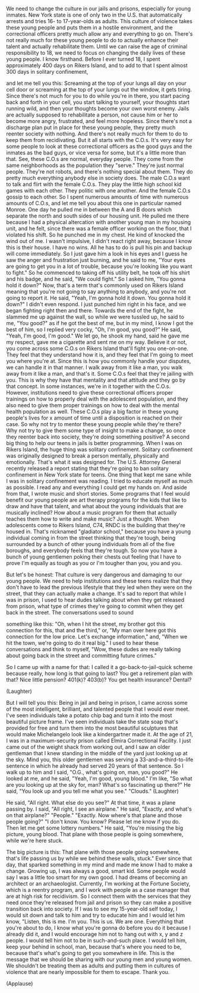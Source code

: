 
We need to change the culture
in our jails and prisons,
especially for young inmates.
New York state is one
of only two in the U.S.
that automatically arrests and tries
16- to 17-year-olds as adults.
This culture of violence
takes these young people
and puts them in a hostile environment,
and the correctional officers pretty much
allow any and everything to go on.
There&#39;s not really much
for these young people to do
to actually enhance their talent
and actually rehabilitate them.
Until we can raise the age
of criminal responsibility to 18,
we need to focus on changing
the daily lives of these young people.
I know firsthand.
Before I ever turned 18,
I spent approximately
400 days on Rikers Island,
and to add to that
I spent almost 300 days
in solitary confinement,

and let me tell you this:
Screaming at the top of your lungs
all day on your cell door
or screaming at the top
of your lungs out the window,
it gets tiring.
Since there&#39;s not much for you to do
while you&#39;re in there,
you start pacing
back and forth in your cell,
you start talking to yourself,
your thoughts start running wild,
and then your thoughts
become your own worst enemy.
Jails are actually supposed
to rehabilitate a person,
not cause him or her
to become more angry,
frustrated, and feel more hopeless.
Since there&#39;s not a discharge plan
put in place for these young people,
they pretty much 
reenter society with nothing.
And there&#39;s not really much for them to do
to keep them from recidivating.
But it all starts with the C.O.s.
It&#39;s very easy for some people
to look at these correctional officers
as the good guys
and the inmates as the bad guys,
or vice versa for some,
but it&#39;s a little more than that.
See, these C.O.s are normal,
everyday people.
They come from the same neighborhoods
as the population they &quot;serve.&quot;
They&#39;re just normal people.
They&#39;re not robots, and there&#39;s 
nothing special about them.
They do pretty much everything
anybody else in society does.
The male C.O.s want to talk
and flirt with the female C.O.s.
They play the little high school
kid games with each other.
They politic with one another.
And the female C.O.s gossip to each other.
So I spent numerous amounts of time
with numerous amounts of C.O.s,
and let me tell you about
this one in particular named Monroe.
One day he pulled me
in between the A and B doors
which separate the north
and south sides of our housing unit.
He pulled me there because I had
a physical altercation
with another young man in my housing unit,
and he felt, since there was
a female officer working on the floor,
that I violated his shift.
So he punched me in my chest.
He kind of knocked the wind out of me.
I wasn&#39;t impulsive,
I didn&#39;t react right away,
because I know this is their house.
I have no wins.
All he has to do is pull his pin
and backup will come immediately.
So I just gave him a look in his eyes
and I guess he saw the anger
and frustration just burning,
and he said to me,
&quot;Your eyes are going to get you
in a lot of trouble,
because you&#39;re looking
like you want to fight.&quot;
So he commenced
to taking off his utility belt,
he took off his shirt and his badge,
and he said, &quot;We could fight.&quot;
So I asked him, &quot;You gonna hold it down?&quot;
Now, that&#39;s a term that&#39;s
commonly used on Rikers Island
meaning that you&#39;re not
going to say anything to anybody,
and you&#39;re not going to report it.
He said, &quot;Yeah, I&#39;m gonna hold it down.
You gonna hold it down?&quot;
I didn&#39;t even respond.
I just punched him right in his face,
and we began fighting
right then and there.
Towards the end of the fight,
he slammed me up against the wall,
so while we were tussled up,
he said to me, &quot;You good?&quot;
as if he got the best of me,
but in my mind, I know
I got the best of him,
so I replied very cocky,
&quot;Oh, I&#39;m good, you good?&quot;
He said, &quot;Yeah, I&#39;m good, 
I&#39;m good.&quot;
We let go, he shook my hand,
said he gave me my respect,
gave me a cigarette and sent me on my way.
Believe it or not, you come across
some C.O.s on Rikers Island
that&#39;ll fight you one-on-one.
They feel that they understand how it is,
and they feel that I&#39;m going
to meet you where you&#39;re at.
Since this is how you commonly
handle your disputes,
we can handle it in that manner.
I walk away from it like a man,
you walk away from it like a man,
and that&#39;s it.
Some C.O.s feel that
they&#39;re jailing with you.
This is why they have that mentality
and that attitude
and they go by that concept.
In some instances, we&#39;re in it
together with the C.O.s.
However, institutions need to give
these correctional officers
proper trainings on how to properly deal
with the adolescent population,
and they also need
to give them proper trainings
on how to deal with 
the mental health population as well.
These C.O.s play a big factor
in these young people&#39;s lives
for x amount of time until a disposition
is reached on their case.
So why not try to mentor
these young people while they&#39;re there?
Why not try to give them some type
of insight to make a change,
so once they reenter back into society,
they&#39;re doing something positive?
A second big thing to help our teens
in jails is better programming.
When I was on Rikers Island,
the huge thing was solitary confinement.
Solitary confinement
was originally designed
to break a person mentally,
physically and emotionally.
That&#39;s what it was designed for.
The U.S. Attorney General
recently released a report
stating that they&#39;re going
to ban solitary confinement
in New York state for teens.
One thing that kept me sane while I
was in solitary confinement was reading.
I tried to educate myself
as much as possible.
I read any and everything
I could get my hands on.
And aside from that,
I wrote music and short stories.
Some programs that I feel
would benefit our young people
are art therapy programs
for the kids that like to draw
and have that talent,
and what about the young individuals
that are musically inclined?
How about a music program for them
that actually teaches them
how to write and make music?
Just a thought.
When adolescents come to Rikers Island,
C74, RNDC is the building
that they&#39;re housed in.
That&#39;s nicknamed &quot;gladiator school,&quot;
because you have a young individual
coming in from the street
thinking that they&#39;re tough,
being surrounded by a bunch
of other young individuals
from all of the five boroughs,
and everybody feels that they&#39;re tough.
So now you have a bunch of young gentlemen
poking their chests out
feeling that I have to prove
I&#39;m equally as tough as you
or I&#39;m tougher than you, you and you.

But let&#39;s be honest:
That culture is very dangerous
and damaging to our young people.
We need to help institutions
and these teens realize
that they don&#39;t have to lead
the previous lifestyle that they led
when they were on the street,
that they can actually make a change.
It&#39;s sad to report
that while I was in prison,
I used to hear dudes talking about
when they get released from prison,
what type of crimes
they&#39;re going to commit
when they get back in the street.
The conversations used to sound

something like this:
&quot;Oh, when I hit the street,
my brother got this connection
for this, that and the third,&quot;
or, &quot;My man over here
got this connection for the low price.
Let&#39;s exchange information,&quot;
and, &quot;When we hit the town,
we&#39;re going to do it real big.&quot;
I used to hear these conversations
and think to myself, &quot;Wow,
these dudes are really talking about
going back in the street
and committing future crimes.&quot;

So I came up with a name for that:
I called it a go-back-to-jail-quick scheme
because really, how long
is that going to last?
You get a retirement plan with that?
Nice little pension? 401(k)? 403(b)?
You get health insurance? Dental?

(Laughter)


But I will tell you this:
Being in jail and being in prison,
I came across some of the most
intelligent, brilliant,
and talented people
that I would ever meet.
I&#39;ve seen individuals
take a potato chip bag
and turn it into the most
beautiful picture frame.
I&#39;ve seen individuals take
the state soap that&#39;s provided for free
and turn them into
the most beautiful sculptures
that would make Michelangelo
look like a kindergartner made it.
At the age of 21, I was in
a maximum-security prison
called Elmira Correctional Facility.
I just came out of the weight shack
from working out,
and I saw an older gentleman that I knew
standing in the middle of the yard
just looking up at the sky.
Mind you, this older gentlemen was serving
a 33-and-a-third-to-life sentence
in which he already had served
20 years of that sentence.
So I walk up to him and I said,
&quot;O.G., what&#39;s going on, man, you good?&quot;
He looked at me, and he said,
&quot;Yeah, I&#39;m good, young blood.&quot;
I&#39;m like, &quot;So what are you looking
up at the sky for, man?
What&#39;s so fascinating up there?&quot;
He said, &quot;You look up
and you tell me what you see.&quot;
&quot;Clouds.&quot; 
(Laughter)

He said, &quot;All right.
What else do you see?&quot;
At that time, it was a plane passing by.
I said, &quot;All right, I see an airplane.&quot;
He said, &quot;Exactly, and what&#39;s 
on that airplane?&quot; &quot;People.&quot;
&quot;Exactly. Now where&#39;s that plane
and those people going?&quot;
&quot;I don&#39;t know. You know?
Please let me know if you do.
Then let me get some lottery numbers.&quot;
He said, &quot;You&#39;re missing
the big picture, young blood.
That plane with those people
is going somewhere,
while we&#39;re here stuck.

The big picture is this:
That plane with those people
going somewhere,
that&#39;s life passing us by
while we behind these walls, stuck.&quot;
Ever since that day,
that sparked something in my mind
and made me know I had to make a change.
Growing up, I was always
a good, smart kid.
Some people would say
I was a little too smart for my own good.
I had dreams of becoming
an architect or an archaeologist.
Currently, I&#39;m working
at the Fortune Society,
which is a reentry program,
and I work with people as a case manager
that are at high risk for recidivism.
So I connect them
with the services that they need
once they&#39;re released from jail and prison
so they can make a positive transition
back into society.
If I was to see my 15-year-old self today,
I would sit down and talk to him
and try to educate him
and I would let him know,
&quot;Listen, this is me. I&#39;m you.
This is us. We are one.
Everything that you&#39;re about to do,
I know what you&#39;re gonna do
before you do it because I already did it,
and I would encourage him
not to hang out with x, y and z people.
I would tell him not to be
in such-and-such place.
I would tell him,
keep your behind in school, man,
because that&#39;s where you need to be,
because that&#39;s what&#39;s going
to get you somewhere in life.
This is the message
that we should be sharing
with our young men and young women.
We shouldn&#39;t be treating them as adults
and putting them in cultures of violence
that are nearly impossible
for them to escape.
Thank you.

(Applause)

